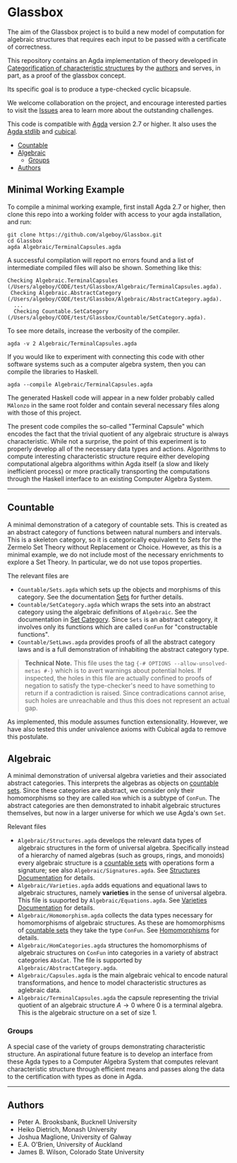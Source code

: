 # Glassbox <!-- omit in toc --> 

The aim of the Glassbox project is to build a new model of computation for algebraic structures that requires each input to be passed with 
a certificate of correctness. 

This repository contains an Agda implementation of theory developed in [Categorification of characteristic structures](https://arxiv.org/abs/2502.01138) by the [authors](#authors) and serves, in part, as a proof of the glassbox concept. 

Its specific goal is to produce a type-checked cyclic bicapsule. 

We welcome collaboration on the project, and encourage interested parties to visit the [Issues](https://github.com/algeboy/Glassbox/issues) area to learn more about the outstanding challenges.

This code is compatible with [Agda](https://agda.readthedocs.io/en/latest/getting-started/what-is-agda.html) version 2.7 or higher. It also uses the [Agda stdlib](https://github.com/agda/agda-stdlib) and [cubical](https://github.com/agda/cubical).

- [Countable](#countable)
- [Algebraic](#algebraic)
	- [Groups](#groups)
- [Authors](#authors)

## Minimal Working Example

To compile a minimal working example, first install Agda 2.7 or higher, then clone this repo into a working folder with access to your agda installation, and run:
```
git clone https://github.com/algeboy/Glassbox.git
cd Glassbox
agda Algebraic/TerminalCapsules.agda
```
A successful compilation will report no errors found and a list of intermediate compiled files will also be shown. Something like this:
```
Checking Algebraic.TerminalCapsules (/Users/algeboy/CODE/test/Glassbox/Algebraic/TerminalCapsules.agda).
 Checking Algebraic.AbstractCategory (/Users/algeboy/CODE/test/Glassbox/Algebraic/AbstractCategory.agda).
  ...
  Checking Countable.SetCategory (/Users/algeboy/CODE/test/Glassbox/Countable/SetCategory.agda).
```
To see more details, increase the verbosity of the compiler.
```
agda -v 2 Algebraic/TerminalCapsules.agda
```
If you would like to experiment with connecting this code with other software systems such as a computer algebra system, then you can compile the libraries to Haskell.
```
agda --compile Algebraic/TerminalCapsules.agda
```
The generated Haskell code will appear in a new folder probably called `MAlonzo` in the same root folder and contain several necessary files along with those of this project.

The present code compiles the so-called "Terminal Capsule" which encodes the fact that the trivial quotient of any algebraic structure is always characteristic.  While not a surprise, the point of this experiment is to properly develop all of the necessary data types and actions.  Algorithms to compute interesting characteristic structure require either developing computational algebra algorithms within Agda itself (a slow and likely inefficient process) or more practically transporting the computations through the Haskell interface to an existing Computer Algebra System.

---

## Countable 

A minimal demonstration of a category of countable sets.  This is created as an abstract category of functions between natural numbers and intervals.  This is a skeleton category, so it is categorically equivalent to $Sets$ for the Zermelo Set Theory without Replacement or Choice.  However, as this is a minimal example, we do not include most of the necessary enrichments to explore a Set Theory.  In particular, we do not use topos properties.

The relevant files are 
 * `Countable/Sets.agda` which sets up the objects and morphisms of this category. See the documentation [Sets](Countable/Sets.md) for further details.
 * `Countable/SetCategory.agda` which wraps the sets into an abstract category using the algebraic definitions of `Algebraic`. See the documentation in [Set Category](Countable/SetCategory.md). Since `Sets` is an abstract category, it involves only its functions which are called `ConFun` for "constructable functions".
 * `Countable/SetLaws.agda` provides proofs of all the abstract category laws and is a full demonstration of inhabiting the abstract category type.
> **Technical Note.** This file uses the tag `{-# OPTIONS --allow-unsolved-metas #-}` which is to avert warnings about potential holes.  If inspected, the holes in this file are actually confined to proofs of negation to satisfy the type-checker's need to have something to return if a contradiction is raised.  Since contradications cannot arise, such holes are unreachable and thus this does not represent an actual gap.

As implemented, this module assumes function extensionality.  However, we have also tested this under univalence axioms with Cubical agda to remove this postulate. 

## Algebraic 

A minimal demonstration of universal algebra varieties and their associated abstract categories.  This interprets the algebras as objects on [countable sets](#countable).  Since these categories are abstract, we consider only their homomorphisms so they are called `Hom` which is a subtype of `ConFun`.  The abstract categories are then demonstrated to inhabit algebraic structures themselves, but now in a larger universe for which we use Agda's own `Set`.

Relevant files
 * `Algebraic/Structures.agda` develops the relevant data types of algebraic structures in the form of universal algebra.  Specifically instead of a hierarchy of named algebras (such as groups, rings, and monoids) every algebraic structure is a [countable sets](#countable) with operations form a signature; see also `Algebraic/Signatures.agda`.  See [Structures Documentation](Algebraic/Structures.md) for details.
 * `Algebraic/Varieties.agda` adds equations and equational laws to algebraic structures, namely **varieties** in the sense of universal algebra. This file is suuported by `Algebraic/Equations.agda`. See [Varieties Documentation](Algebraic/Varieties.md) for details.
 * `Algebraic/Homomorphism.agda` collects the data types necessary for homomorphisms of algebraic structures.  As these are homomorphisms of [countable sets](#countable) they take the type `ConFun`. See [Homomorphisms](Algebraic/Homomorphism.md) for details.
 * `Algebraic/HomCategories.agda` structures the homomorphisms of algebraic structures on `ConFun` into categories in a variety of abstract categories `AbsCat`. The file is supported by `Algebraic/AbstractCategory.agda`.
 * `Algebraic/Capsules.agda` is the main algebraic vehical to encode natural transformations, and hence to model characteristic structures as aglebraic data.
 * `Algebraic/TerminalCapsules.agda` the capsule representing the trivial quotient of an algebraic structure $A\to 0$ where $0$ is a terminal algebra. This is the algebraic structure on a set of size 1.

### Groups

A special case of the variety of groups demonstrating characteristic structure.  An aspirational future feature is to develop an interface from these Agda types to a Computer Algebra System that computes relevant characteristic structure through efficient means and passes along the data to the certification with types as done in Agda.


---

## Authors

 * Peter A. Brooksbank, Bucknell University
 * Heiko Dietrich, Monash University
 * Joshua Maglione, University of Galway
 * E.A. O'Brien, University of Auckland
 * James B. Wilson, Colorado State University

